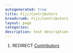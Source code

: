 ```yaml
---
autogenerated: true
title: Fiji/Contributors
breadcrumb: Fiji/Contributors
layout: page
categories: 
description: test description
---
```


1.  REDIRECT [Contributors](Contributors)

